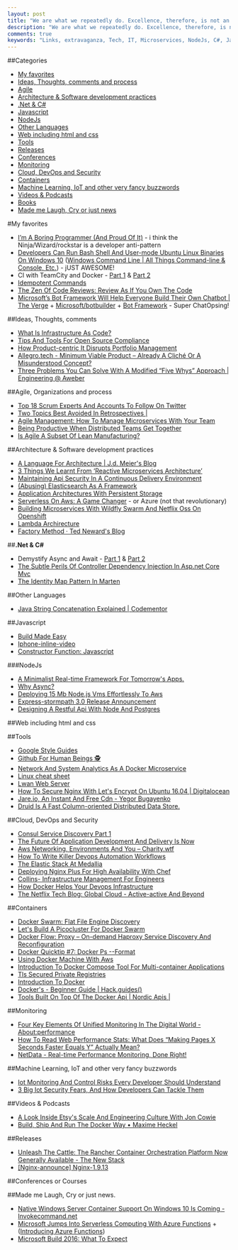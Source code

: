 ```yaml
---
layout: post
title: "We are what we repeatedly do. Excellence, therefore, is not an act, but a habit."
description: "We are what we repeatedly do. Excellence, therefore, is not an act, but a habit."
comments: true
keywords: "Links, extravaganza, Tech, IT, Microservices, NodeJs, C#, Javascript, Solution architecture"
---
```

##Categories
* [My favorites](#favorites)
* [Ideas, Thoughts, comments and process](#ideas)
* [Agile](#agile)
* [Architecture & Software development practices](#development)
* [.Net & C#](#net)
* [Javascript](#javascript)
* [NodeJs](#nodejs)
* [Other Languages](#polygloting)
* [Web including html and css](#web)
* [Tools](#tools)
* [Releases](#releases)
* [Conferences](#conferences)
* [Monitoring](#monitoring)
* [Cloud, DevOps and Security](#devops)
* [Containers](#containers)
* [Machine Learning, IoT and other very fancy buzzwords](#iot)
* [Videos & Podcasts](#videos)
* [Books](#books)
* [Made me Laugh, Cry or just news](#news)

#My favorites<a name="favorites"></a>
* [I’m A Boring Programmer (And Proud Of It)](https://m.signalvnoise.com/i-m-a-boring-programmer-and-proud-of-it-d4ac3dd2defe#.k7sdlokk1) - i think the Ninja/Wizard/rockstar is a developer anti-pattern
* [Developers Can Run Bash Shell And User-mode Ubuntu Linux Binaries On Windows 10](http://www.hanselman.com/blog/DevelopersCanRunBashShellAndUsermodeUbuntuLinuxBinariesOnWindows10.aspx) ([Windows Command Line | All Things Command-line & Console, Etc.](https://blogs.msdn.microsoft.com/commandline/)) - jUST AWESOME!
* CI with TeamCity and Docker  - [Part 1](https://lostechies.com/gabrielschenker/2016/03/22/ci-with-teamcity-and-docker/) & [Part 2](https://lostechies.com/gabrielschenker/2016/03/28/ci-with-teamcity-and-docker-part-2/)
* [Idempotent Commands](http://codeopinion.com/idempotent-commands/)
* [The Zen Of Code Reviews: Review As If You Own The Code](https://www.simple-talk.com/dotnet/.net-framework/the-zen-of-code-reviews-review-as-if-you-own-the-code/)
* [Microsoft’s Bot Framework Will Help Everyone Build Their Own Chatbot | The Verge](http://www.theverge.com/2016/3/30/11332494/microsoft-bot-framework-build) + [Microsoft/botbuilder](https://github.com/Microsoft/BotBuilder) + [Bot Framework](https://dev.botframework.com/) - Super ChatOpsing!

##Ideas, Thoughts, comments <a name="ideas"></a>
* [What Is Infrastructure As Code?](http://buildazure.com/2016/03/28/what-is-infrastructure-as-code/)
* [Tips And Tools For Open Source Compliance](http://www.whitesourcesoftware.com/whitesource-blog/open-source-compliance-tools/)
* [How Product-centric It Disrupts Portfolio Management](https://www.thoughtworks.com/insights/blog/how-product-centric-it-disrupts-portfolio-management)
* [Allegro.tech - Minimum Viable Product – Already A Cliché Or A Misunderstood Concept?](http://allegro.tech/2016/03/Minimum-Viable-Product-already-a-cliche-or-a-misunderstood-concept.html)
* [Three Problems You Can Solve With A Modified “Five Whys” Approach | Engineering @ Aweber](http://engineering.aweber.com/three-problems-you-can-solve-with-a-modified-five-whys-approach/)

##Agile, Organizations and process<a name="agile"></a>
* [Top 18 Scrum Experts And Accounts To Follow On Twitter](http://techbeacon.com/top-18-scrum-experts-accounts-follow-twitter?beta=1)
* [Two Topics Best Avoided In Retrospectives |](https://www.thekua.com/atwork/2016/03/two-topics-best-avoided-in-retrospectives/)
* [Agile Management: How To Manage Microservices With Your Team](http://thenewstack.io/agile-management-how-to-manage-microservices-with-your-team/)
* [Being Productive When Distributed Teams Get Together](http://jordan-lund.ghost.io/how-to-make-the-most-of-getting-remotees-together/)
* [Is Agile A Subset Of Lean Manufacturing?](http://www.leadingagile.com/2016/03/is-agile-a-subset-of-lean/)

##Architecture & Software development practices <a name="development"></a>
* [A Language For Architecture | J.d. Meier's Blog](https://blogs.msdn.microsoft.com/jmeier/2016/04/03/a-language-for-architecture-2/)
* [3 Things We Learnt From ‘Reactive Microservices Architecture’](https://www.voxxed.com/blog/2016/03/3-things-we-learnt-from-reactive-microservices-architecture/)
* [Maintaining Api Security In A Continuous Delivery Environment](http://nordicapis.com/maintaining-api-security-in-a-continuous-delivery-environment/)
* [(Abusing) Elasticsearch As A Framework](https://zignar.net//2016/03/18/abusing-elasticsearch-as-a-framework/)
* [Application Architectures With Persistent Storage](http://firstclassthoughts.co.uk/Articles/Design/ApplicationArchitecturesWithPersistentStorage.html)
* [Serverless On Aws: A Game Changer](https://read.acloud.guru/why-serverless-with-aws-is-a-game-changer-3cb37e25f638#.b35nwyr40) - or Azure (not that revolutionary)
* [Building Microservices With Wildfly Swarm And Netflix Oss On Openshift](https://blog.openshift.com/building-microservices-wildfly-swarm-netflix-oss-openshift/)
* [Lambda Archirecture](http://insightdataengineering.com/blog/lambda-architecture/)
* [Factory Method · Ted Neward's Blog](http://blogs.tedneward.com/patterns/FactoryMethod/)

##**.Net & C#**  <a name="net"></a>
* Demystify Async and Await - [Part 1](http://blogs.microsoft.co.il/bnaya/2016/03/29/demystify-async-and-await-part-1-of-2/) & [Part 2](http://blogs.microsoft.co.il/bnaya/2016/03/29/demystify-async-and-await-part-2-of-2/)
* [The Subtle Perils Of Controller Dependency Injection In Asp.net Core Mvc](http://www.strathweb.com/2016/03/the-subtle-perils-of-controller-dependency-injection-in-asp-net-core-mvc/)
* [The Identity Map Pattern In Marten](http://jeremydmiller.com/2016/03/29/the-identity-map-pattern-in-marten/)

##Other Languages  <a name="polygloting"></a>
* [Java String Concatenation Explained | Codementor](https://www.codementor.io/java/tutorial/string-concatenation-revised)

##Javascript  <a name="javascript"></a>
* [Build Made Easy](http://blog.moove-it.com/build-made-easy/)
* [Iphone-inline-video](https://github.com/bfred-it/iphone-inline-video/blob/gh-pages/readme.md)
* [Constructor Function: Javascript](http://blogs.tedneward.com/patterns/ConstructorFunction-Javascript/)

###NodeJs <a name="nodejs"></a>
* [A Minimalist Real-time Framework For Tomorrow's Apps.](http://feathersjs.com/)
* [Why Async?](http://engblog.yext.com/post/why-async)
* [Deploying 15 Mb Node.js Vms Effortlessly To Aws](https://boxfuse.com/blog/nodejs-aws)
* [Express-stormpath 3.0 Release Announcement](https://stormpath.com/blog/express-3-release/)
* [Designing A Restful Api With Node And Postgres](http://mherman.org/blog/2016/03/13/designing-a-restful-api-with-node-and-postgres/)

##Web including html and css  <a name="web"></a>

##Tools <a name="tools"></a>
* [Google Style Guides](https://github.com/google/styleguide/blob/gh-pages/README.md)
* [Github For Human Beings 🕵](https://ponyfoo.com/articles/github-for-human-beings)
* [Network And System Analytics As A Docker Microservice](http://blog.sflow.com/2016/03/network-and-system-analytics-as-docker.html)
* [Linux cheat sheet](http://developers.redhat.com/promotions/linux-cheatsheet/?sc_cid=70160000000q9K8AAI)
* [Lwan Web Server](https://lwan.ws/)
* [How To Secure Nginx With Let's Encrypt On Ubuntu 16.04 | Digitalocean](https://www.digitalocean.com/community/tutorials/how-to-secure-nginx-with-let-s-encrypt-on-ubuntu-16-04)
* [Jare.io, An Instant And Free Cdn - Yegor Bugayenko](http://www.yegor256.com/2016/03/30/jare-instant-free-cdn.html)
* [Druid Is A Fast Column-oriented Distributed Data Store.](http://druid.io/)

##Cloud, DevOps and Security<a name="devops"></a>
* [Consul Service Discovery Part 1](https://dzone.com/articles/consul-service-discovery-part-1)
* [The Future Of Application Development And Delivery Is Now](https://www.nginx.com/app-dev-survey/)
* [Aws Networking, Environments And You – Charity.wtf](http://charity.wtf/2016/03/23/aws-networking-environments-and-you/)
* [How To Write Killer Devops Automation Workflows](http://techbeacon.com/how-write-killer-devops-automation-workflows?beta=1)
* [The Elastic Stack At Medallia](https://engineering.medallia.com/blog/the-elastic-stack-at-medallia/)
* [Deploying Nginx Plus For High Availability With Chef](https://www.nginx.com/blog/nginx-plus-high-availability-chef/)
* [Collins- Infrastructure Management For Engineers](http://tumblr.github.io/collins/index.html)
* [How Docker Helps Your Devops Infrastructure](http://www.spkaa.com/how-docker-helps-your-devops-infrastructure)
* [The Netflix Tech Blog: Global Cloud - Active-active And Beyond](http://techblog.netflix.com/2016/03/global-cloud-active-active-and-beyond.html)

##Containers <a name="containers"></a>
* [Docker Swarm: Flat File Engine Discovery](https://medium.com/on-docker/docker-swarm-flat-file-engine-discovery-2b23516c71d4#.oradeqcaf)
* [Let's Build A Picocluster For Docker Swarm](http://blog.hypriot.com/post/lets-build-a-pi-docker-picocluster/)
* [Docker Flow: Proxy – On-demand Haproxy Service Discovery And Reconfiguration](https://www.javacodegeeks.com/2016/03/docker-flow-proxy-demand-haproxy-service-discovery-reconfiguration.html)
* [Docker Quicktip #7: Docker Ps --Format](http://www.container42.com/2016/03/27/docker-quicktip-7-psformat/)
* [Using Docker Machine With Aws](http://blog.scottlowe.org/2016/03/22/using-docker-machine-with-aws/)
* [Introduction To Docker Compose Tool For Multi-container Applications](https://www.linux.com/learn/tutorials/893685-introduction-to-docker-compose-tool-for-multi-container-applications)
* [Tls Secured Private Registries](http://docker-saigon.github.io/post/Private-Registry-Setup/)
* [Introduction To Docker](http://kjanshair.azurewebsites.net/Blog/IntroToDocker)
* [Docker's - Beginner Guide | Hack.guides()](http://tutorials.pluralsight.com/devops/docker-s-beginner-guide)
* [Tools Built On Top Of The Docker Api | Nordic Apis |](http://nordicapis.com/tools-built-on-top-of-the-docker-api/)

##Monitoring <a name="monitoring"></a>
* [Four Key Elements Of Unified Monitoring In The Digital World - About:performance](http://apmblog.dynatrace.com/2016/03/29/14486/)
* [How To Read Web Performance Stats: What Does “Making Pages X Seconds Faster Equals Y” Actually Mean?](http://www.soasta.com/blog/how-to-read-web-performance-stats/)
* [NetData - Real-time Performance Monitoring, Done Right! ](https://github.com/firehol/netdata)

##Machine Learning, IoT and other very fancy buzzwords <a name="iot"></a>
* [Iot Monitoring And Control Risks Every Developer Should Understand](http://techbeacon.com/iot-monitoring-control-risks-every-developer-should-understand)
* [3 Big Iot Security Fears, And How Developers Can Tackle Them](http://techbeacon.com/3-big-iot-security-fears-how-developers-can-tackle-them)

##Videos & Podcasts <a name="videos"></a>
* [A Look Inside Etsy's Scale And Engineering Culture With Jon Cowie](https://www.youtube.com/watch?v=3vV4YiqKm1o)
* [Build, Ship And Run The Docker Way • Maxime Heckel](https://www.youtube.com/watch?v=xRj9rYKV48k&list=PLEx5khR4g7PJwebFxZrJmgqw_7Dy4nAmq)

##Releases <a name="releases"></a>
* [Unleash The Cattle: The Rancher Container Orchestration Platform Now Generally Available - The New Stack](http://thenewstack.io/unleash-cattle-rancher-container-platform-reaches-general-availability/)
* [[Nginx-announce] Nginx-1.9.13](https://marc.ttias.be/nginx-announce/2016-03/msg00000.php)

##Conferences or Courses<a name="conferences"></a>

##Made me Laugh, Cry or just news. <a name="news"></a>
* [Native Windows Server Container Support On Windows 10 Is Coming - Invokecommand.net](http://invokecommand.net/posts/native-windows-server-containers-on-win10)
* [Microsoft Jumps Into Serverless Computing With Azure Functions](http://thenewstack.io/microsoft-draws-line-sand-azure-functions/) + ([Introducing Azure Functions](https://azure.microsoft.com/en-us/blog/introducing-azure-functions/))
* [Microsoft Build 2016: What To Expect](http://www.zdnet.com/article/microsoft-build-2016-what-to-expect/#ftag=RSSbaffb68)